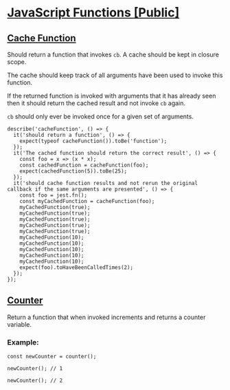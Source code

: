 # [JavaScript Functions [Public]](https://www.notion.so/JavaScript-Functions-Public-814966464ee14793a6907d371a05a51c)

## [Cache Function](https://www.notion.so/Cache-Function-2ed3486b96814bb6b8999a455c960a7b)

Should return a function that invokes `cb`. A cache should be kept in closure scope.

The cache should keep track of all arguments have been used to invoke this function.

If the returned function is invoked with arguments that it has already seen then it should return the cached result and not invoke `cb` again.

`cb` should only ever be invoked once for a given set of arguments.

    describe('cacheFunction', () => {
      it('should return a function', () => {
        expect(typeof cacheFunction()).toBe('function');
      });
      it('The cached function should return the correct result', () => {
        const foo = x => (x * x);
        const cachedFunction = cacheFunction(foo);
        expect(cachedFunction(5)).toBe(25);
      });
      it('should cache function results and not rerun the original callback if the same arguments are presented', () => {
        const foo = jest.fn();
        const myCachedFunction = cacheFunction(foo);
        myCachedFunction(true);
        myCachedFunction(true);
        myCachedFunction(true);
        myCachedFunction(true);
        myCachedFunction(true);
        myCachedFunction(10);
        myCachedFunction(10);
        myCachedFunction(10);
        myCachedFunction(10);
        myCachedFunction(10);
        expect(foo).toHaveBeenCalledTimes(2);
      });
    });

## [Counter](https://www.notion.so/Counter-4f7cc0ceee2948798ec9d7cc4d026b54)
Return a function that when invoked increments and returns a counter variable.

### Example:

    const newCounter = counter();
    
    newCounter(); // 1
    
    newCounter(); // 2